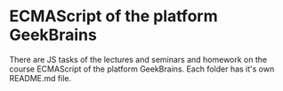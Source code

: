 # ECMAScript of the platform GeekBrains

There are JS tasks of the lectures and seminars and homework on the course ECMAScript of the platform GeekBrains.
Each folder has it's own README.md file.
